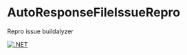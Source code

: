 # AutoResponseFileIssueRepro
Repro issue buildalyzer

[![.NET](https://github.com/chibanemourad/AutoResponseFileIssueRepro/actions/workflows/dotnet.yml/badge.svg)](https://github.com/chibanemourad/AutoResponseFileIssueRepro/actions/workflows/dotnet.yml)